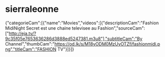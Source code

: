 # sierraleonne
{"categorieCam":[{"name":"Movies","videos":[{"descriptionCam":"Fashion MidiNight Secret est une chaine televisee au Fashion","sourceCam":["http://eja.tv/?9c35f05e7653636286d3888ed5247381.m3u8"],"subtitleCam":"By Channel","thumbCam":"https://od.lk/s/M18yODM0MzUyOTZf/fashionmidi.png","titleCam":"FASHION TV"}]}]}
